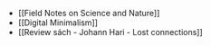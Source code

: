 - [[Field Notes on Science and Nature]]
- [[Digital Minimalism]]
- [[Review sách - Johann Hari - Lost connections]]
